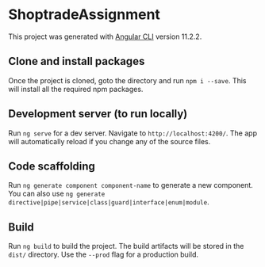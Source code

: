 # ShoptradeAssignment

This project was generated with [Angular CLI](https://github.com/angular/angular-cli) version 11.2.2.

## Clone and install packages

Once the project is cloned, goto the directory and run `npm i --save`. This will install all the required npm packages.

## Development server (to run locally)

Run `ng serve` for a dev server. Navigate to `http://localhost:4200/`. The app will automatically reload if you change any of the source files.

## Code scaffolding

Run `ng generate component component-name` to generate a new component. You can also use `ng generate directive|pipe|service|class|guard|interface|enum|module`.

## Build

Run `ng build` to build the project. The build artifacts will be stored in the `dist/` directory. Use the `--prod` flag for a production build.
